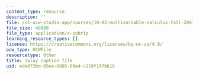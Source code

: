 ```yaml
---
content_type: resource
description: ''
file: /ol-ocw-studio-app/courses/18-02-multivariable-calculus-fall-2007/ede073bd95ee680569e4c219f1f7bb16_15HVevXRsBA.srt
file_size: 48988
file_type: application/x-subrip
learning_resource_types: []
license: https://creativecommons.org/licenses/by-nc-sa/4.0/
ocw_type: OCWFile
resourcetype: Other
title: 3play caption file
uid: ede073bd-95ee-6805-69e4-c219f1f7bb16
---
```

